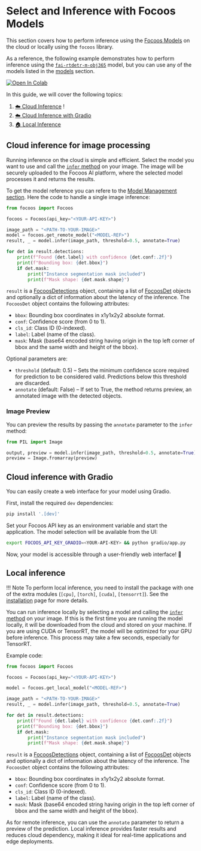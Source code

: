 # Select and Inference with Focoos Models

This section covers how to perform inference using the [Focoos Models](../models.md) on the cloud or locally using the `focoos` library.

As a reference, the following example demonstrates how to perform inference using the [`fai-rtdetr-m-obj365`](../models/fai-rtdetr-m-obj365.md) model, but you can use any of the models listed in the [models](../models.md) section.

[![Open In Colab](https://colab.research.google.com/assets/colab-badge.svg)](https://colab.research.google.com/github/FocoosAI/focoos/blob/main/notebooks/inference.ipynb)

In this guide, we will cover the following topics:

1. [☁️ Cloud Inference](#cloud-inference-for-image-processing)
!<!-- 2. [☁️ Cloud Inference for Video Processing](#cloud-inference-for-video-processing)-->
2. [☁️ Cloud Inference with Gradio](#cloud-inference-with-gradio)
3. [🏠 Local Inference](#local-inference)


## Cloud inference for image processing
Running inference on the cloud is simple and efficient. Select the model you want to use and call the [`infer` method](/focoos/api/remote_model/#focoos.remote_model.RemoteModel.infer) on your image. The image will be securely uploaded to the Focoos AI platform, where the selected model processes it and returns the results.

To get the model reference you can refere to the [Model Management section](manage_models.md). Here the code to handle a single image inference:

```python
from focoos import Focoos

focoos = Focoos(api_key="<YOUR-API-KEY>")

image_path = "<PATH-TO-YOUR-IMAGE>"
model = focoos.get_remote_model("<MODEL-REF>")
result, _ = model.infer(image_path, threshold=0.5, annotate=True)

for det in result.detections:
    print(f"Found {det.label} with confidence {det.conf:.2f}")
    print(f"Bounding box: {det.bbox}")
    if det.mask:
        print("Instance segmentation mask included")
        print(f"Mask shape: {det.mask.shape}")
```

`result` is a [FocoosDetections](/focoos/api/ports/#focoos.ports.FocoosDetections) object, containing a list of [FocoosDet](/focoos/api/ports/#focoos.ports.FocoosDet) objects and optionally a dict of information about the latency of the inference. The `FocoosDet` object contains the following attributes:

- `bbox`: Bounding box coordinates in x1y1x2y2 absolute format.
- `conf`: Confidence score (from 0 to 1).
- `cls_id`: Class ID (0-indexed).
- `label`: Label (name of the class).
- `mask`: Mask (base64 encoded string having origin in the top left corner of bbox and the same width and height of the bbox).


Optional parameters are:

- `threshold` (default: 0.5) – Sets the minimum confidence score required for prediction to be considered valid. Predictions below this threshold are discarded.
- `annotate` (default: False) – If set to True, the method returns preview, an annotated image with the detected objects.


### Image Preview

You can preview the results by passing the `annotate` parameter to the `infer` method:

```python
from PIL import Image

output, preview = model.infer(image_path, threshold=0.5, annotate=True)
preview = Image.fromarray(preview)

```

<!--
## Cloud inference for video processing
This guide explains how to process a video using Focoos AI's cloud inference. The script extracts frames from a video, sends them to Focoos AI for processing, and saves an annotated video with predictins.

Other than the `focoos` library, ensure you have the required dependencies installed:

```bash linenums="0"
pip install opencv-python numpy
```

The following Python script:

- Reads frames from a video file.
- Sends each frame to Focoos AI cloud for inference.
- Receives the processed frame and saves it in a new video file.


```python
import cv2

model = focoos.get_remote_model("3c8442ffb4f54a7d")

input_video_path = "/Users/antoniotavera/Desktop/package.mp4"
output_video_path = "/Users/antoniotavera/Desktop/package_analysis.mp4"

cap = cv2.VideoCapture(input_video_path)

if not cap.isOpened():
    print("Error: Could not open video file.")
    exit()

# Get video properties
frame_width = int(cap.get(cv2.CAP_PROP_FRAME_WIDTH))
frame_height = int(cap.get(cv2.CAP_PROP_FRAME_HEIGHT))
fps = int(cap.get(cv2.CAP_PROP_FPS) or 30)  # Default to 30 FPS if unavailable
frame_count = int(cap.get(cv2.CAP_PROP_FRAME_COUNT))

# Define the output video writer
fourcc = cv2.VideoWriter_fourcc(*"mp4v")  # MP4 codec
out = cv2.VideoWriter(output_video_path, fourcc, fps, (frame_width, frame_height))

print(f"Processing {frame_count} frames...")
frame_index = 0

while True:
    ret, frame = cap.read()
    if not ret:
        break  # Stop if the video ends

    frame_index += 1
    print(f"Processing frame {frame_index}/{frame_count}")

    temp_frame_path = f"frame_{frame_index}.jpg"
    cv2.imwrite(temp_frame_path, frame)

    result, preview = model.infer(temp_frame_path, threshold=0.7, annotate=True)

    out.write(preview)


# Release resources
cap.release()
out.release()

print(f"Annotated video saved as: {output_video_path}")

```
-->

## Cloud inference with Gradio
You can easily create a web interface for your model using Gradio.

First, install the required `dev` dependencies:

```bash linenums="0"
pip install '.[dev]'
```

Set your Focoos API key as an environment variable and start the application. The model selection will be available from the UI:

```bash linenums="0"
export FOCOOS_API_KEY_GRADIO=<YOUR-API-KEY> && python gradio/app.py
```
Now, your model is accessible through a user-friendly web interface! 🚀


## Local inference
!!! Note
    To perform local inference, you need to install the package with one of the extra modules (`[cpu]`, `[torch]`, `[cuda]`, `[tensorrt]`). See the [installation](../setup.md) page for more details.

You can run inference locally by selecting a model and calling the [`infer` method](/focoos/api/local_model/#focoos.local_model.LocalModel.infer) on your image.
If this is the first time you are running the model locally, it will be downloaded from the cloud and stored on your machine.
If you are using CUDA or TensorRT, the model will be optimized for your GPU before inference. This process may take a few seconds, especially for TensorRT.

Example code:
```python
from focoos import Focoos

focoos = Focoos(api_key="<YOUR-API-KEY>")

model = focoos.get_local_model("<MODEL-REF>")

image_path = "<PATH-TO-YOUR-IMAGE>"
result, _ = model.infer(image_path, threshold=0.5, annotate=True)

for det in result.detections:
    print(f"Found {det.label} with confidence {det.conf:.2f}")
    print(f"Bounding box: {det.bbox}")
    if det.mask:
        print("Instance segmentation mask included")
        print(f"Mask shape: {det.mask.shape}")

```

`result` is a [FocoosDetections](/focoos/api/ports/#focoos.ports.FocoosDetections) object, containing a list of [FocoosDet](/focoos/api/ports/#focoos.ports.FocoosDet) objects and optionally a dict of information about the latency of the inference. The `FocoosDet` object contains the following attributes:

- `bbox`: Bounding box coordinates in x1y1x2y2 absolute format.
- `conf`: Confidence score (from 0 to 1).
- `cls_id`: Class ID (0-indexed).
- `label`: Label (name of the class).
- `mask`: Mask (base64 encoded string having origin in the top left corner of bbox and the same width and height of the bbox).



As for remote inference, you can use the `annotate` parameter to return a preview of the prediction.
Local inference provides faster results and reduces cloud dependency, making it ideal for real-time applications and edge deployments.
